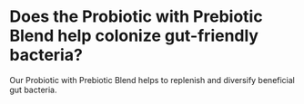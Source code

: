 # Does the Probiotic with Prebiotic Blend help colonize gut-friendly bacteria?

Our Probiotic with Prebiotic Blend helps to replenish and diversify beneficial gut bacteria.